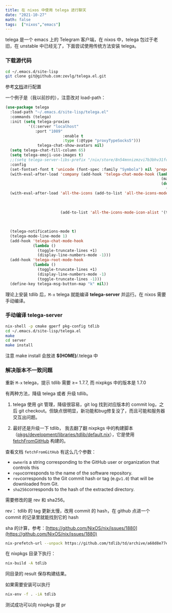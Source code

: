 ```yaml
---
title: 在 nixos 中使用 telega 进行聊天
date: "2021-10-27"
math: false
tags:  ["nixos","emacs"]
---
```


telega 是一个 emacs 上的 Telegram 客户端，在 nixos 中，telega 包过于老旧，在 unstable 中已经无了，下面尝试使用传统方法安装 telega。

### 下载源代码

```bash
cd ~/.emacs.d/site-lisp
git clone git@github.com:zevlg/telega.el.git
```

参考[文档](https://zevlg.github.io/telega.el/)进行配置

<!--more-->

一个例子是（我以前抄的），注意改对 load-path：

```lisp
(use-package telega
  :load-path "~/.emacs.d/site-lisp/telega.el"
  :commands (telega)
  :init (setq telega-proxies
	      '((:server "localhost"
			 :port "1089"
                         :enable t
                         :type (:@type "proxyTypeSocks5")))
              telega-chat-show-avatars nil)
  (setq telega-chat-fill-column 65)
  (setq telega-emoji-use-images t)
  ;;(setq telega-server-libs-prefix "/nix/store/8n54mnnizmzvi7b3bhv31fc3hr0fcl9i-tdlib-1.7.0/lib")
  :config
  (set-fontset-font t 'unicode (font-spec :family "Symbola") nil 'prepend)
  (with-eval-after-load 'company (add-hook 'telega-chat-mode-hook (lambda ()
                                                                    (make-local-variable 'company-backends)
                                                                    (dolist (it '(telega-company-botcmd telega-company-emoji))
                                                                      (push it company-backends)))))
  (with-eval-after-load 'all-the-icons (add-to-list 'all-the-icons-mode-icon-alist '(telega-root-mode all-the-icons-fileicon "telegram"
                                                                                                      :heigt 1.0
                                                                                                      :v-adjust -0.2
                                                                                                      :face all-the-icons-yellow))
                        (add-to-list 'all-the-icons-mode-icon-alist '(telega-chat-mode all-the-icons-fileicon "telegram"
                                                                                       :heigt 1.0
                                                                                       :v-adjust -0.2
                                                                                       :face all-the-icons-blue)))
  (telega-notifications-mode t)
  (telega-mode-line-mode 1)
  (add-hook 'telega-chat-mode-hook
            (lambda ()
              (toggle-truncate-lines +1)
              (display-line-numbers-mode -1)))
  (add-hook 'telega-root-mode-hook
            (lambda ()
              (toggle-truncate-lines +1)
              (display-line-numbers-mode -1)
              (toggle-truncate-lines -1)))
  (define-key telega-msg-button-map "k" nil))

```

理论上安装 tdlib 后，`M-x` telega 就能编译 **telega-server** 并运行。在 nixos 需要手动编译。

### 手动编译 **telega-server**

```bash
nix-shell -p cmake gperf pkg-config tdlib
cd ~/.emacs.d/site-lisp/telega.el
make
cd server
make install
```

注意 make install 会放进 **$(HOME)**/.telega 中

### 解决版本不一致问题

重新 `M-x` telega，提示 tdlib 需要 ≥= 1.7.7, 而 nixpkgs 中的版本是 1.7.0

有两种方法，降级 telega 或者 升级 tdlib。

1. telega 使用 git 管理，降级很容易，git log 找到对应版本的 commit log，之后 git checkout。但缺点很明显，新功能和bug修复没了，而且可能和服务器交互出问题。

2. 最好还是升级一下 tdlib， 我去翻了翻 nixpkgs 中的构建脚本（[pkgs/development/libraries/tdlib/default.nix](https://github.com/NixOS/nixpkgs/pull/143176/files#diff-a956d0a996ce4ca6c593bc126b5ab94f1d5feb8751d7ae4506452dc2524a4c8a)），它是使用 [fetchFromGitHub](https://nixos.org/manual/nixpkgs/stable/#fetchfromgithub) 构建的。

查看文档 `fetchFromGitHub` 有这么几个参数：

- `owner`is a string corresponding to the GitHub user or organization that controls this 
- `repo`corresponds to the name of the software repository. 
- `rev`corresponds to the Git commit hash or tag (e.g`v1.0`) that will be downloaded from Git. 
- `sha256`corresponds to the hash of the extracted directory. 

需要修改的是 rev 和 sha256。

rev： tdlib 的 tag 更新太慢，改用 commit 的 hash，在 github 点进一个 commit 的记录里就能找到它的 hash

sha 的计算，参考：[https://github.com/NixOS/nix/issues/1880](https://github.com/NixOS/nix/issues/1880)

```bash
nix-prefetch-url --unpack https://github.com/tdlib/td/archive/a68d8e77efb03896f3a04316c47136b0bab7df.tar.gz
```

在 nixpkgs 目录下执行：

```bash
nix-build -A tdlib
```
同目录的 result 保存构建结果。

如果需要安装可以执行

```bash
nix-env -f . -iA tdlib
```
测试成功可以向 nixpkgs 提 pr

